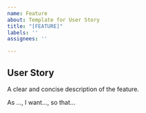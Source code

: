 ```yaml
---
name: Feature
about: Template for User Story
title: "[FEATURE]"
labels: ''
assignees: ''

---
```


## User Story
A clear and concise description of the feature.

As ..., I want..., so that...

